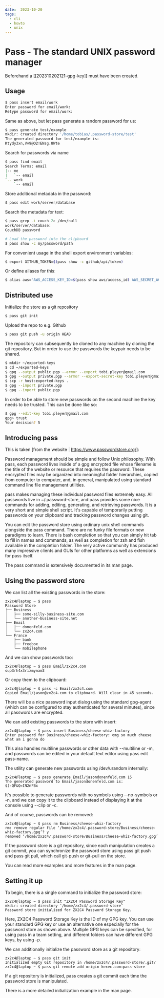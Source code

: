 ```yaml
---
date:  2023-10-20
tags:
  - cli
  - howto
  - unix
---
```


# Pass - The standard UNIX password manager

Beforehand a [[202310202121-gpg-key]] must have been created.

## Usage

```bash
$ pass insert email/work
Enter password for email/work:
Retype password for email/work:
```

Same as above, but let pass generate a random password for us:

```bash
$ pass generate test/example
mkdir: created directory '/home/tobias/.password-store/test'
The generated password for test/example is:
Ktydy3xn,Vv9@O2!ENsg.8Wte
```

Search for passwords via name

```bash
$ pass find email
Search Terms: email
|-- me
|   `-- email
`-- work
    `-- email
```

Store additional metadata in the password:

```bash
$ pass edit work/server/database
```

Search the metadata for text:

```bash
$ pass grep -i couch 2> /dev/null
work/server/database:
CouchDB password
```

```bash
# Load the password into the clipboard
$ pass show -c my/password/path
```

For convenient usage in the shell export environment variables:

```bash
$ export GITHUB_TOKEN=$(pass show -c github/api/token)
```

Or define aliases for this:

```bash
$ alias aws="AWS_ACCESS_KEY_ID=$(pass show aws/access_id) AWS_SECRET_ACCESS_KEY=$(pass show aws/access_token) aws"
```

## Distributed use

Initialize the store as a git repository

```bash
$ pass git init
```

Upload the repo to e.g. Github

```bash
$ pass git push -u origin HEAD
```

The repository can subsequently be cloned to any machine by cloning the git
repository. But in order to use the passwords the keypair needs to be shared.

```bash
$ mkdir ~/exported-keys
$ cd ~/exported-keys
$ gpg --output public.pgp --armor --export tobi.pleyer@gmail.com
$ gpg --output private.pgp --armor --export-secret-key tobi.pleyer@gmail.com
$ scp -r host:exported-keys .
$ gpg --import private.pgp
$ gpg --import public.pgp
```

In order to be able to store new passwords on the second machine the key needs
to be trusted. This can be done like so:

```bash
$ gpg --edit-key tobi.pleyer@gmail.com
gpg> trust
Your decision? 5
```

## Introducing pass

This is taken [from the website | https://www.passwordstore.org/]:

Password management should be simple and follow Unix philosophy. With pass,
each password lives inside of a gpg encrypted file whose filename is the title
of the website or resource that requires the password. These encrypted files
may be organized into meaningful folder hierarchies, copied from computer to
computer, and, in general, manipulated using standard command line file
management utilities.

pass makes managing these individual password files extremely easy. All
passwords live in ~/.password-store, and pass provides some nice commands for
adding, editing, generating, and retrieving passwords. It is a very short and
simple shell script. It's capable of temporarily putting passwords on your
clipboard and tracking password changes using git.

You can edit the password store using ordinary unix shell commands alongside
the pass command. There are no funky file formats or new paradigms to learn.
There is bash completion so that you can simply hit tab to fill in names and
commands, as well as completion for zsh and fish available in the completion
folder. The very active community has produced many impressive clients and GUIs
for other platforms as well as extensions for pass itself.

The pass command is extensively documented in its man page.

## Using the password store

We can list all the existing passwords in the store:

```
zx2c4@laptop ~ $ pass
Password Store
├── Business
│   ├── some-silly-business-site.com
│   └── another-business-site.net
├── Email
│   ├── donenfeld.com
│   └── zx2c4.com
└── France
    ├── bank
    ├── freebox
    └── mobilephone
```

And we can show passwords too:

```
zx2c4@laptop ~ $ pass Email/zx2c4.com
sup3rh4x3rizmynam3
```

Or copy them to the clipboard:

```
zx2c4@laptop ~ $ pass -c Email/zx2c4.com
Copied Email/jason@zx2c4.com to clipboard. Will clear in 45 seconds.
```

There will be a nice password input dialog using the standard gpg-agent (which
can be configured to stay authenticated for several minutes), since all
passwords are encrypted.

We can add existing passwords to the store with insert:

```
zx2c4@laptop ~ $ pass insert Business/cheese-whiz-factory
Enter password for Business/cheese-whiz-factory: omg so much cheese what am i gonna do
```

This also handles multiline passwords or other data with --multiline or -m, and
passwords can be edited in your default text editor using pass edit pass-name.

The utility can generate new passwords using /dev/urandom internally:

```
zx2c4@laptop ~ $ pass generate Email/jasondonenfeld.com 15
The generated password to Email/jasondonenfeld.com is:
$(-QF&Q=IN2nFBx
```

It's possible to generate passwords with no symbols using --no-symbols or -n,
and we can copy it to the clipboard instead of displaying it at the console
using --clip or -c.

And of course, passwords can be removed:

```
zx2c4@laptop ~ $ pass rm Business/cheese-whiz-factory
rm: remove regular file ‘/home/zx2c4/.password-store/Business/cheese-whiz-factory.gpg’? y
removed ‘/home/zx2c4/.password-store/Business/cheese-whiz-factory.gpg’
```

If the password store is a git repository, since each manipulation creates a
git commit, you can synchronize the password store using pass git push and pass
git pull, which call git-push or git-pull on the store.

You can read more examples and more features in the man page.

## Setting it up

To begin, there is a single command to initialize the password store:

```
zx2c4@laptop ~ $ pass init "ZX2C4 Password Storage Key"
mkdir: created directory ‘/home/zx2c4/.password-store’
Password store initialized for ZX2C4 Password Storage Key.
```

Here, ZX2C4 Password Storage Key is the ID of my GPG key. You can use your
standard GPG key or use an alternative one especially for the password store as
shown above. Multiple GPG keys can be specified, for using pass in a team
setting, and different folders can have different GPG keys, by using -p.

We can additionally initialize the password store as a git repository:

```
zx2c4@laptop ~ $ pass git init
Initialized empty Git repository in /home/zx2c4/.password-store/.git/
zx2c4@laptop ~ $ pass git remote add origin kexec.com:pass-store
```

If a git repository is initialized, pass creates a git commit each time the
password store is manipulated.

There is a more detailed initialization example in the man page.
